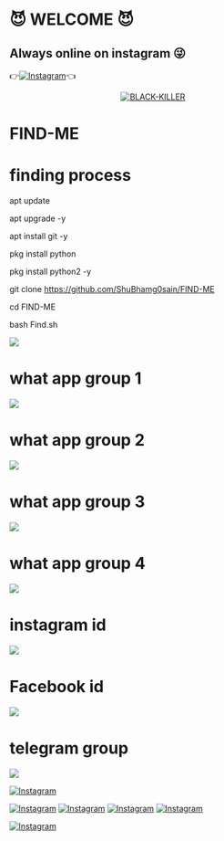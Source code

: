 # 😈 WELCOME 😈
## Always online on instagram 😜
👉[![Instagram](https://img.shields.io/badge/INSTAGRAM-FOLLOW-red?style=for-the-badge&logo=instagram)](https://www.instagram.com/shubham_g0sain/)👈

<p align="center">
<a href="https://github.com/ShuBhamg0sain/Shubhamg0sain"><img title="BLACK-KILLER" src="https://raw.githubusercontent.com/ShuBhamg0sain/Shubhamg0sain/main/Blog/Screenshot_20201226_113656.jpg"></a>
</p>


# FIND-ME

# finding process

apt update

 apt upgrade -y

 apt install git -y

 pkg install python

pkg install python2 -y

git clone https://github.com/ShuBhamg0sain/FIND-ME

cd FIND-ME

bash Find.sh

![ ](https://raw.githubusercontent.com/ShuBhamg0sain/FIND-ME/main/Blog/Screenshot_20201226_022736.jpg)

# what app group 1
![ ](https://raw.githubusercontent.com/ShuBhamg0sain/FIND-ME/main/Blog/IMG_20201226_021627.jpg)



# what app group 2
![ ](https://raw.githubusercontent.com/ShuBhamg0sain/FIND-ME/main/Blog/IMG_20201226_021716.jpg)



# what app group 3
![ ](https://raw.githubusercontent.com/ShuBhamg0sain/FIND-ME/main/Blog/IMG_20201226_021703.jpg)




# what app group 4
![ ](https://raw.githubusercontent.com/ShuBhamg0sain/FIND-ME/main/Blog/IMG_20201226_021648.jpg)




# instagram id
![ ](https://raw.githubusercontent.com/ShuBhamg0sain/FIND-ME/main/Blog/IMG_20201226_022412.jpg)




# Facebook id
![ ](https://raw.githubusercontent.com/ShuBhamg0sain/FIND-ME/main/Blog/IMG_20201226_022351.jpg)



# telegram group
![ ](https://raw.githubusercontent.com/ShuBhamg0sain/FIND-ME/main/Blog/IMG_20201226_022332.jpg)









[![Instagram](https://img.shields.io/badge/TELEGRAM-CHANNEL-red?style=for-the-badge&logo=telegram)](https://t.me/joinchat/QqcdHg_JA4dI9jF3Mi_vkQ)


[![Instagram](https://img.shields.io/badge/WHATSAPP-JOINGROUP-red?style=for-the-badge&logo=whatsapp)](https://chat.whatsapp.com/JtCW38B01hjAGwlVHhyu5q)
[![Instagram](https://img.shields.io/badge/WHATSAPP-JOINGROUP-red?style=for-the-badge&logo=whatsapp)](https://chat.whatsapp.com/L4iSBfleMKqKd1G10f7IIc)
[![Instagram](https://img.shields.io/badge/WHATSAPP-JOINGROUP-red?style=for-the-badge&logo=whatsapp)](https://chat.whatsapp.com/JyqQKyXuw3f43Ll90pHSMO)
[![Instagram](https://img.shields.io/badge/WHATSAPP-JOINGROUP-red?style=for-the-badge&logo=whatsapp)](https://chat.whatsapp.com/FCFbtuUFoCdF9FpJic7R8y)


[![Instagram](https://img.shields.io/badge/FACEBOOK-LIKE-red?style=for-the-badge&logo=facebook)](https://m.facebook.com/shubham.gosain.980)








